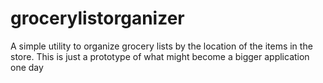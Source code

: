 # grocerylistorganizer
A simple utility to organize grocery lists by the location of the items in the store.
This is just a prototype of what might become a bigger application one day
